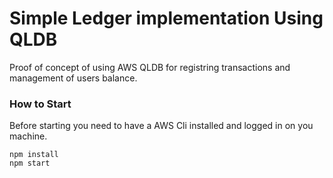 # Simple Ledger implementation Using QLDB

Proof of concept of using AWS QLDB for registring transactions and management of users balance.

### How to Start

Before starting you need to have a AWS Cli installed and logged in on you machine.

```
npm install
npm start
```

